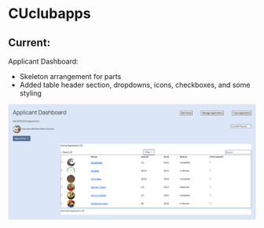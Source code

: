 # CUclubapps

## Current:

Applicant Dashboard:
- Skeleton arrangement for parts
- Added table header section, dropdowns, icons, checkboxes, and some styling

![Progress](progress.png)